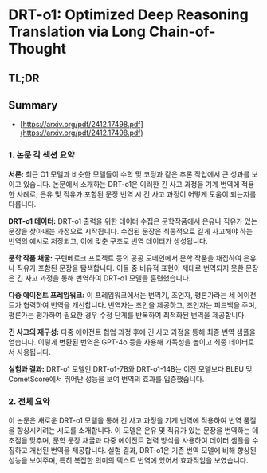 # DRT-o1: Optimized Deep Reasoning Translation via Long Chain-of-Thought
## TL;DR
## Summary
- [https://arxiv.org/pdf/2412.17498.pdf](https://arxiv.org/pdf/2412.17498.pdf)

### 1. 논문 각 섹션 요약

**서론:**
최근 O1 모델과 비슷한 모델들이 수학 및 코딩과 같은 추론 작업에서 큰 성과를 보이고 있습니다. 논문에서 소개하는 DRT-o1은 이러한 긴 사고 과정을 기계 번역에 적용한 사례로, 은유 및 직유가 포함된 문장 번역 시 긴 사고 과정이 어떻게 도움이 되는지를 다룹니다.

**DRT-o1 데이터:**
DRT-o1 출력을 위한 데이터 수집은 문학작품에서 은유나 직유가 있는 문장을 찾아내는 과정으로 시작됩니다. 수집된 문장은 최종적으로 길게 사고해야 하는 번역의 예시로 저장되고, 이에 맞춘 구조로 번역 데이터가 생성됩니다.

**문학 작품 채굴:**
구텐베르크 프로젝트 등의 공공 도메인에서 문학 작품을 채집하여 은유나 직유가 포함된 문장을 탐색합니다. 이들 중 비유적 표현이 제대로 번역되지 못한 문장은 긴 사고 과정을 통해 번역하여 DRT-o1 모델을 훈련했습니다.

**다중 에이전트 프레임워크:**
이 프레임워크에서는 번역기, 조언자, 평론가라는 세 에이전트가 협력하여 번역을 개선합니다. 번역자는 초안을 제공하고, 조언자는 피드백을 주며, 평론가는 평가하여 필요한 경우 수정 단계를 반복하여 최적화된 번역을 제공합니다.

**긴 사고의 재구성:**
다중 에이전트 협업 과정 후에 긴 사고 과정을 통해 최종 번역 샘플을 얻습니다. 이렇게 변환된 번역은 GPT-4o 등을 사용해 가독성을 높이고 최종 데이터로서 사용됩니다.

**실험과 결과:**
DRT-o1 모델인 DRT-o1-7B와 DRT-o1-14B는 이전 모델보다 BLEU 및 CometScore에서 뛰어난 성능을 보여 번역의 효과를 입증했습니다.

### 2. 전체 요약

이 논문은 새로운 DRT-o1 모델을 통해 긴 사고 과정을 기계 번역에 적용하여 번역 품질을 향상시키려는 시도를 소개합니다. 이 모델은 은유 및 직유가 있는 문장을 번역하는 데 초점을 맞추며, 문학 문장 채굴과 다중 에이전트 협력 방식을 사용하여 데이터 샘플을 수집하고 개선된 번역을 제공합니다. 실험 결과, DRT-o1은 기존 번역 모델에 비해 향상된 성능을 보여주며, 특히 복잡한 의미의 텍스트 번역에 있어서 효과적임을 보였습니다.
